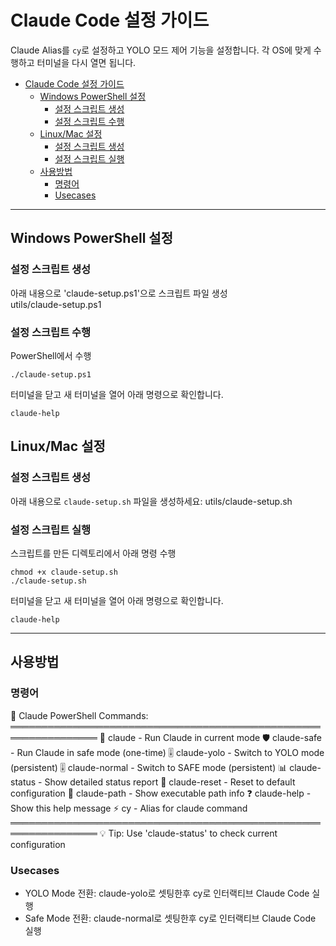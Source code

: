 # Claude Code 설정 가이드

Claude Alias를 `cy`로 설정하고 YOLO 모드 제어 기능을 설정합니다. 각 OS에 맞게 수행하고 터미널을 다시 열면 됩니다.

- [Claude Code 설정 가이드](#claude-code-설정-가이드)
  - [Windows PowerShell 설정](#windows-powershell-설정)
    - [설정 스크립트 생성](#설정-스크립트-생성)
    - [설정 스크립트 수행](#설정-스크립트-수행)
  - [Linux/Mac 설정](#linuxmac-설정)
    - [설정 스크립트 생성](#설정-스크립트-생성-1)
    - [설정 스크립트 실행](#설정-스크립트-실행)
  - [사용방법](#사용방법)
    - [명령어](#명령어)
    - [Usecases](#usecases)

---

## Windows PowerShell 설정

### 설정 스크립트 생성
아래 내용으로 'claude-setup.ps1'으로 스크립트 파일 생성  
utils/claude-setup.ps1

### 설정 스크립트 수행
PowerShell에서 수행  
```
./claude-setup.ps1
```
터미널을 닫고 새 터미널을 열어 아래 명령으로 확인합니다. 
```
claude-help
```

## Linux/Mac 설정

### 설정 스크립트 생성

아래 내용으로 `claude-setup.sh` 파일을 생성하세요:
utils/claude-setup.sh

### 설정 스크립트 실행 
스크립트를 만든 디렉토리에서 아래 명령 수행
```
chmod +x claude-setup.sh
./claude-setup.sh
```

터미널을 닫고 새 터미널을 열어 아래 명령으로 확인합니다. 
```
claude-help
```

---

## 사용방법
### 명령어 
🎯 Claude PowerShell Commands:
  ════════════════════════════════════════════════════════════════
  🚀 claude          - Run Claude in current mode
  🛡️ claude-safe     - Run Claude in safe mode (one-time)
  🎚️ claude-yolo     - Switch to YOLO mode (persistent)
  🎚️ claude-normal   - Switch to SAFE mode (persistent)
  📊 claude-status   - Show detailed status report
  🔄 claude-reset    - Reset to default configuration
  📁 claude-path     - Show executable path info
  ❓ claude-help     - Show this help message
  ⚡ cy             - Alias for claude command
  ════════════════════════════════════════════════════════════════
  💡 Tip: Use 'claude-status' to check current configuration

### Usecases 
- YOLO Mode 전환: claude-yolo로 셋팅한후 cy로 인터랙티브 Claude Code 실행 
- Safe Mode 전환: claude-normal로 셋팅한후 cy로 인터랙티브 Claude Code 실행 



